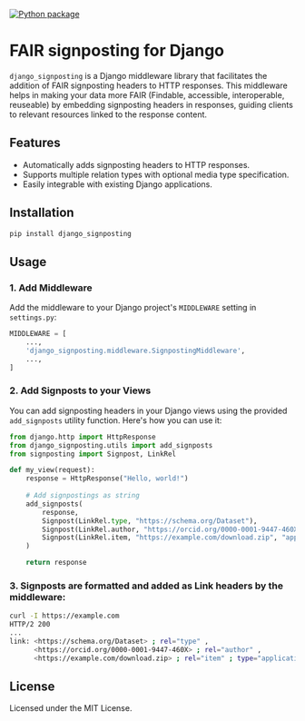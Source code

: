 [![Python package](https://github.com/dnlbauer/django-signposting/actions/workflows/python-package.yml/badge.svg)](https://github.com/dnlbauer/django-signposting/actions/workflows/python-package.yml)

# FAIR signposting for Django

`django_signposting` is a Django middleware library that facilitates the addition of
FAIR signposting headers to HTTP responses.
This middleware helps in making your data more FAIR (Findable, accessible, interoperable, reuseable) by
embedding signposting headers in responses, guiding clients to relevant resources linked to the response content.

## Features
- Automatically adds signposting headers to HTTP responses.
- Supports multiple relation types with optional media type specification.
- Easily integrable with existing Django applications.

## Installation

```bash
pip install django_signposting
```

## Usage

### 1. Add Middleware

Add the middleware to your Django project's `MIDDLEWARE` setting in `settings.py`:

```python
MIDDLEWARE = [
    ...,
    'django_signposting.middleware.SignpostingMiddleware',
    ...,
]
```

### 2. Add Signposts to your Views

You can add signposting headers in your Django views using the provided `add_signposts` utility function.
Here's how you can use it:

```python
from django.http import HttpResponse
from django_signposting.utils import add_signposts
from signposting import Signpost, LinkRel

def my_view(request):
    response = HttpResponse("Hello, world!")
    
    # Add signpostings as string
    add_signposts(
        response,
        Signpost(LinkRel.type, "https://schema.org/Dataset"),
        Signpost(LinkRel.author, "https://orcid.org/0000-0001-9447-460X")
        Signpost(LinkRel.item, "https://example.com/download.zip", "application/zip")
    )

    return response
```

### 3. Signposts are formatted and added as Link headers by the middleware:

```bash
curl -I https://example.com
HTTP/2 200 
...
link: <https://schema.org/Dataset> ; rel="type" ,
      <https://orcid.org/0000-0001-9447-460X> ; rel="author" ,
      <https://example.com/download.zip> ; rel="item" ; type="application/zip"
```

## License

Licensed under the MIT License.
